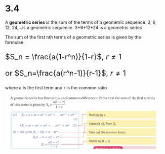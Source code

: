# 3.4

A **geometric series** is the sum of the terms of a geometric sequence. 3, 6, 12, 24,...is a geometric sequence. 3+6+12+24 is a geometric series

The sum of the first nth terms of a geometric series is given by the formulae:

<font size=5>

$S_n = \frac{a(1-r^n)}{1-r}$, $r \neq 1$ 

or $S_n=\frac{a(r^n-1)}{r-1}$, $r \neq 1$

</font>

where a is the first term and r is the common ratio

![](geoProof.png)